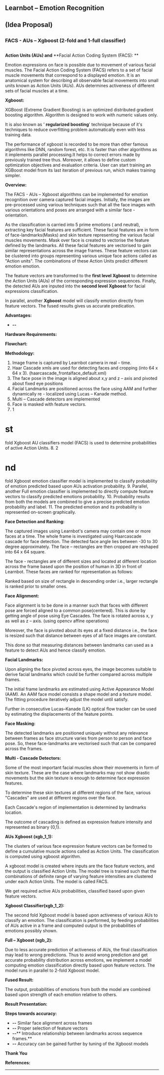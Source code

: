 ## Learnbot – Emotion Recognition

## (Idea Proposal)

##

### FACS - AUs – Xgboost (2-fold and 1-full classifier)

##

**Action Units (AUs) and** **Facial Action Coding System (FACS): **

Emotion expressions on face is possible due to movement of various facial muscles. The Facial Action Coding System (FACS) refers to a set of facial muscle movements that correspond to a displayed emotion. It is an anatomical system for describing all observable facial movements into small units known as Action Units (AUs). AUs determines activeness of different sets of facial muscles at a time.

**Xgboost:**

XGBoost (Extreme Gradient Boosting) is an optimized distributed gradient boosting algorithm. Algorithm is designed to work with numeric values only.

It is also known as &#39; **regularized boosting**&#39; technique because of it&#39;s techniques to reduce overfitting problem automatically even with less training data.

The performance of xgboost is recorded to be more than other famous algorithms like DNN, random forest, etc. It is faster than other algorithms as it implements parallel processing.It helps to correct errors made by previously trained tree thus. Moreover, it allows to define custom optimization objectives and evaluation criteria. User can start training an XGBoost model from its last iteration of previous run, which makes training simpler.

**Overview:**

The FACS - AUs – Xgboost algorithms can be implemented for emotion recognition over camera captured facial images. Initially, the images are pre-processed using various techniques such that all the face images with various orientations and poses are arranged with a similar face - orientation.

As the classification is carried into 5 prime emotions ( and neutral), extracting key facial features are sufficient. These facial features are in form of face-landmarks(Masks) and skin texture representing the various facial muscles movements. Mask over face is created to vectorise the feature defined by the landmarks.  All these facial features are vectorised to gain similar representations across the image frames. These feature vectors can be clustered into groups representing various unique face actions called as &quot;Action units&quot;. The combinations of these Action Units predict different emotion emotion.

 The feature vectors are transformed to the **first level Xgboost** to determine the Action Units (AUs) of the corresponding expression sequences. Finally, the detected AUs are inputed into the **second level Xgboost** for facial expressions classification.

In parallel, another **Xgboost** model will classify emotion directly from feature vectors. The fused results gives us accurate predication.

**Advantages:**

- **--**

**Hardware Requirements:**

**Flowchart:**

**Methodology:**

1. Image frame is captured by Learnbot camera in real – time.
2. Haar Cascade xmls are used for detecting faces and cropping (into 64 x 64 x 3). (haarcascade\_frontalface\_default.xml)
3. The face pose in the image is aligned about x,y and z – axis and pivoted about fixed eye positions
4. Facial Landmarks are positioned across the face using AAM and further dynamically re - localized using Lucas – Kanade method.
5. Multi – Cascade detectors are implemented
6. Face is masked with feature vectors.
7. 1
# st
 fold Xgboost AU classifiers model (FACS) is used to determine probabilities of active Action Units.
8. 2
# nd
 fold Xgboost emotion classifier model is implemented to classify probability of emotion predicted based upon AUs activation probability.
9. Parallel, another Full emotion classifier is implemented to directly compute feature vectors to classify predicted emotions probability.
10. Probability results from both the models are combined to give a precise predicted emotion probability and label.
11. The predicted emotion and its probability is represented on-screen graphically.

**Face Detection and Ranking:**

The captured images using Learnbot&#39;s camera may contain one or more faces at a time. The whole frame is investigated using Haarcascade cascade for face detection. The detected face angle lies between -30 to 30 degree approximately. The face – rectangles are then cropped are reshaped into 64 x 64 square.

The face - rectangles are of different sizes and located at different location across the frame based upon the position of human in 3D in front of Learnbot. These faces are ranked for representation as follows:

Ranked based on size of rectangle in descending order i.e., larger rectangle is ranked prior to smaller ones.

**Face Alignment:**

Face alignment is to be done in a manner such that faces with different pose are forced aligned to a common pose(centered). This is done by getting angle of pose using Eye Cascades. The face is rotated across x, y as well as z – axis. (using opencv affine operations)

Moreover, the face is pivoted about its eyes at a fixed distance i.e., the face is resized such that distance between eyes of all face images are constant.

This done so that measuring distances between landmarks can used as a feature to detect AUs and hence classify emotion.

**Facial Landmarks:**

Upon aligning the face pivoted across eyes, the image becomes suitable to derive facial landmarks which could be further compared across multiple frames.

The initial frame landmarks are estimated using Active Appearance Model (AAM). An AAM face model consists a shape model and a texture model. The fitting procedure iteratively adjust the model until satisfy.

Further in consecutive Lucas–Kanade (LK) optical flow tracker can be used by estimating the displacements of the feature points.

**Face Masking:**

The detected landmarks are positioned uniquely without any relevance between frames as face structure varies from person to person and face pose. So, these face-landmarks are vectorised such that can be compared across the frames.



**Multi - Cascade Detectors:**

Some of the most important facial muscles show their movements in form of skin texture. These are the case where landmarks may not show drastic movements but the skin texture is enough to determine face expression features.

To determine these skin textures at different regions of the face, various &quot;Cascades&quot; are used at different regions over the face.



Each Cascade&#39;s region of implementation is determined by landmarks location.

The outcome of cascading is defined as expression feature intensity and represented as binary {0,1}.



**AUs Xgboost (xgb\_1\_1):**

The clusters of various face expression feature vectors can be formed to define a cumulative muscle actions called as Action Units. The classification is computed using xgboost algorithm.

A xgboost model is created where inputs are the face feature vectors, and the output is classified Action Units. The model tree is trained such that the combinations of definite range of varying feature intensities are clustered under each Action Units. The model is called FACS.

We get required active AUs probabilities, classified based upon given feature vectors.

**Xgboost Classifier(xgb\_1\_2):**

The second fold Xgboost model is based upon activeness of various AUs to classify an emotion. The classification is performed, by feeding probabilities of AUs active in a frame and computed output is the probabilities of emotions possibly shown.

**Full – Xgboost (xgb\_2):**

Due to less accurate prediction of activeness of AUs, the final classification may lead to wrong predictions. Thus to avoid wrong prediction and get accurate probability distribution across emotions, we implement a model computing emotion classification directly based upon feature vectors. The model runs in parallel to 2-fold Xgboost model.

**Fused Result:**

The output, probabilities of emotions from both the model are combined based upon strength of each emotion relative to others.



**Result Presentation:**

**Steps towards accuracy:**

- **--** Similar face alignment across frames
- **--** Proper selection of feature vectors
- **--**** Introduce relationship between landmarks across sequence frames.**
- **--** Accuracy can be gained further by tuning of the Xgboost models

**Thank You**

**References:**

** **
